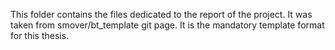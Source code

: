 This folder contains the files dedicated to the report of the project. It was taken from smover/bt\_template git page. It is the mandatory template format for this thesis.
